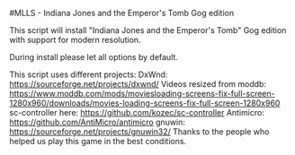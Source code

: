 #MLLS - Indiana Jones and the Emperor's Tomb Gog edition

This script will install "Indiana Jones and the Emperor's Tomb" Gog edition with support for modern resolution.

During install please let all options by default.

This script uses different projects:
DxWnd: https://sourceforge.net/projects/dxwnd/
Videos resized from moddb: https://www.moddb.com/mods/moviesloading-screens-fix-full-screen-1280x960/downloads/movies-loading-screens-fix-full-screen-1280x960
sc-controller here: https://github.com/kozec/sc-controller
Antimicro: https://github.com/AntiMicro/antimicro
gnuwin: https://sourceforge.net/projects/gnuwin32/
Thanks to the people who helped us play this game in the best conditions.

